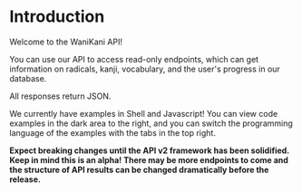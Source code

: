 # Introduction

Welcome to the WaniKani API!

You can use our API to access read-only endpoints, which can get information on radicals, kanji, vocabulary, and the user's progress in our database.

All responses return JSON.

We currently have examples in Shell and Javascript! You can view code examples in the dark area to the right, and you can switch the programming language of the examples with the tabs in the top right.

<aside class="warning" style="margin-top: 0;">
  <strong>Expect breaking changes until the API v2 framework has been solidified. Keep in mind this is an alpha! There may be more endpoints to come and the structure of API results can be changed dramatically before the release.</strong>
</aside>


<!-- ## Roadmap

The following are planned to be implemented before exiting beta:

* Soft deletion field.
* API terms and conditions.
* Inclusion of asset content:
  * Vocabulary audio
  * Sentences
  * Radical SVG and PNG
* JSON authentication endpoint for better extraction of API key.
* Move API v2 to subdomain api.wanikani.com/v2. -->
